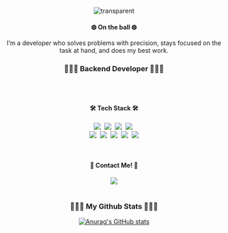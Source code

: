 <div align=center>


![transparent](https://capsule-render.vercel.app/api?type=transparent&fontColor=2A6379&text=JeongIN's%20GitHub👋&height=150&fontSize=60&descAlignY=75&descAlign=60)


<!--
![transparent](https://capsule-render.vercel.app/api?type=transparent&fontColor=2A6379&text=Hi%20there&height=150&fontSize=60&desc=JeongIN's%20GitHub&descAlignY=75&descAlign=60)
Communication 💬 | Always Improving 🌟 | Android & Backend 👩🏻‍💻
-->
<h4>⚽︎  On the ball  ⚽︎ </h4>
I’m a developer who solves problems with precision, stays focused on the task at hand, and does my best work.
<br>
<h3>👩🏻‍💻 Backend Developer 👩🏻‍💻 </h3>

<br>
<br>

<h4>🛠 Tech Stack 🛠</h4>
<p>
  <img src="https://img.shields.io/badge/Java-007396?style=flat-square&logo=Java&logoColor=white"/></a>&nbsp
  <img src="https://img.shields.io/badge/Python-3766AB?style=flat-square&logo=Python&logoColor=white"/></a>&nbsp
  <img src="https://img.shields.io/badge/Kotlin-0095D5?style=flat-square&logo=kotlin&logoColor=white"/></a>&nbsp
  <img src="https://img.shields.io/badge/C-A8B9CC?style=flat-square&logo=C&logoColor=white"/></a>&nbsp
  <br>
  <img src="https://img.shields.io/badge/SpringBoot-6DB33F?style=flat-square&logo=Spring&logoColor=white"/></a>&nbsp
  <img src="https://img.shields.io/badge/Android-3DDC84?style=flat-square&logo=android&logoColor=white"/></a>&nbsp
  <img src="https://img.shields.io/badge/Mysql-E6B91E?style=flat-square&logo=MySql&logoColor=white"/></a>&nbsp
  <img src="https://img.shields.io/badge/Docker-2496ED?style=flat-square&logo=Docker&logoColor=white"/></a>&nbsp 
  <img src="https://img.shields.io/badge/Swagger-6FCE45?style=flat-square&logo=swagger&logoColor=white"/>
</p>

<!--
![Top Langs](https://github-readme-stats.vercel.app/api/top-langs/?username=JeoungIN\&layout=compact)
-->

<!--
![Top Langs](https://github-readme-stats.vercel.app/api/top-langs/?username=JeongIN)
-->
<br>
<h4>  📧 Contact Me! 📧 </h4>
<img src="https://img.shields.io/badge/Instagram-E4405F?style=for-the-badge&logo=Instagram&logoColor=white">
<br>
<br>

<h3 align="center">👩🏻‍💻 My Github Stats 👩🏻‍💻</h3>

<p align="center">
  <a href="https://github.com/anuraghazra/github-readme-stats">
    <img src="https://github-readme-stats.vercel.app/api?username=hyeinisfree&hide_title=true&show_icons=true&include_all_commits=true&disable_animations=true&theme=vue" alt="Anurag's GitHub stats" />
  </a>
</p>

<!--
**JeoungIN/JeoungIN** is a ✨ _special_ ✨ repository because its `README.md` (this file) appears on your GitHub profile.

Here are some ideas to get you started:

- 🔭 I’m currently working on ...
- 🌱 I’m currently learning ...
- 👯 I’m looking to collaborate on ...
- 🤔 I’m looking for help with ...
- 💬 Ask me about ...
- 📫 How to reach me: ...
- 😄 Pronouns: ...
- ⚡ Fun fact: ...
-->
</div>
